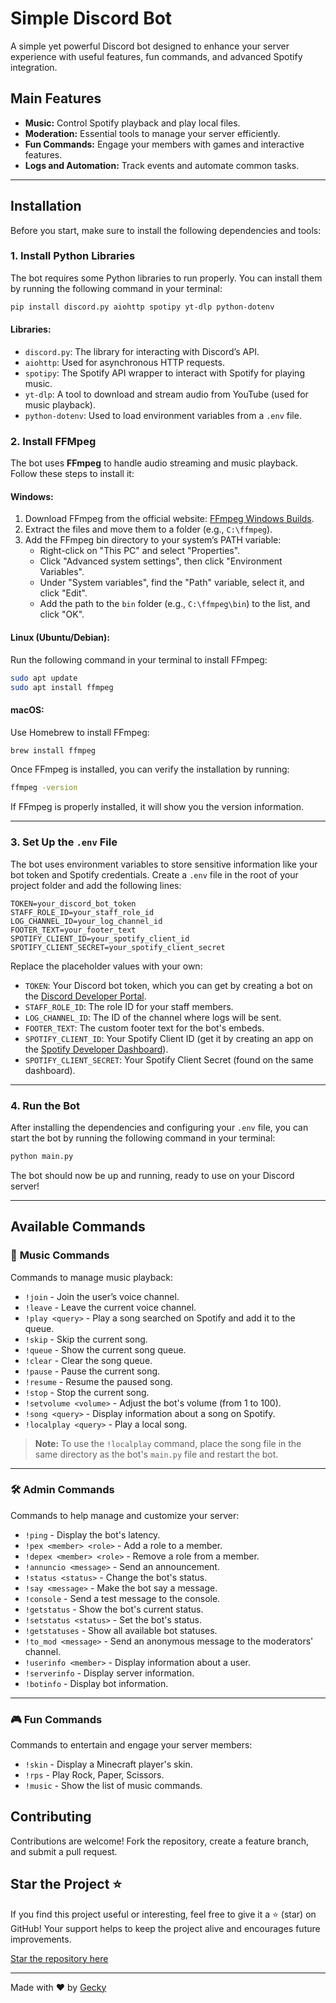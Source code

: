 
# Simple Discord Bot  

A simple yet powerful Discord bot designed to enhance your server experience with useful features, fun commands, and advanced Spotify integration.  

## Main Features  
- **Music:** Control Spotify playback and play local files.  
- **Moderation:** Essential tools to manage your server efficiently.  
- **Fun Commands:** Engage your members with games and interactive features.  
- **Logs and Automation:** Track events and automate common tasks.  

---

## Installation  

Before you start, make sure to install the following dependencies and tools:  

### 1. Install Python Libraries  

The bot requires some Python libraries to run properly. You can install them by running the following command in your terminal:  

```bash
pip install discord.py aiohttp spotipy yt-dlp python-dotenv
```

#### Libraries:  
- `discord.py`: The library for interacting with Discord’s API.  
- `aiohttp`: Used for asynchronous HTTP requests.  
- `spotipy`: The Spotify API wrapper to interact with Spotify for playing music.  
- `yt-dlp`: A tool to download and stream audio from YouTube (used for music playback).  
- `python-dotenv`: Used to load environment variables from a `.env` file.  

### 2. Install FFMpeg  

The bot uses **FFmpeg** to handle audio streaming and music playback. Follow these steps to install it:  

#### Windows:
1. Download FFmpeg from the official website: [FFmpeg Windows Builds](https://ffmpeg.org/download.html#build-windows).  
2. Extract the files and move them to a folder (e.g., `C:\ffmpeg`).  
3. Add the FFmpeg bin directory to your system’s PATH variable:
   - Right-click on "This PC" and select "Properties".  
   - Click "Advanced system settings", then click "Environment Variables".  
   - Under "System variables", find the "Path" variable, select it, and click "Edit".  
   - Add the path to the `bin` folder (e.g., `C:\ffmpeg\bin`) to the list, and click "OK".  

#### Linux (Ubuntu/Debian):  
Run the following command in your terminal to install FFmpeg:  
```bash
sudo apt update
sudo apt install ffmpeg
```

#### macOS:  
Use Homebrew to install FFmpeg:  
```bash
brew install ffmpeg
```

Once FFmpeg is installed, you can verify the installation by running:  
```bash
ffmpeg -version
```

If FFmpeg is properly installed, it will show you the version information.

---

### 3. Set Up the `.env` File  

The bot uses environment variables to store sensitive information like your bot token and Spotify credentials. Create a `.env` file in the root of your project folder and add the following lines:  

```env
TOKEN=your_discord_bot_token
STAFF_ROLE_ID=your_staff_role_id
LOG_CHANNEL_ID=your_log_channel_id
FOOTER_TEXT=your_footer_text
SPOTIFY_CLIENT_ID=your_spotify_client_id
SPOTIFY_CLIENT_SECRET=your_spotify_client_secret
```

Replace the placeholder values with your own:

- `TOKEN`: Your Discord bot token, which you can get by creating a bot on the [Discord Developer Portal](https://discord.com/developers/applications).  
- `STAFF_ROLE_ID`: The role ID for your staff members.  
- `LOG_CHANNEL_ID`: The ID of the channel where logs will be sent.  
- `FOOTER_TEXT`: The custom footer text for the bot's embeds.  
- `SPOTIFY_CLIENT_ID`: Your Spotify Client ID (get it by creating an app on the [Spotify Developer Dashboard](https://developer.spotify.com/dashboard/applications)).  
- `SPOTIFY_CLIENT_SECRET`: Your Spotify Client Secret (found on the same dashboard).

---

### 4. Run the Bot  

After installing the dependencies and configuring your `.env` file, you can start the bot by running the following command in your terminal:  

```bash
python main.py
```

The bot should now be up and running, ready to use on your Discord server!  

---

## Available Commands  

### 🎵 **Music Commands**  
Commands to manage music playback:  
- `!join` - Join the user’s voice channel.  
- `!leave` - Leave the current voice channel.  
- `!play <query>` - Play a song searched on Spotify and add it to the queue.  
- `!skip` - Skip the current song.  
- `!queue` - Show the current song queue.  
- `!clear` - Clear the song queue.  
- `!pause` - Pause the current song.  
- `!resume` - Resume the paused song.  
- `!stop` - Stop the current song.  
- `!setvolume <volume>` - Adjust the bot's volume (from 1 to 100).  
- `!song <query>` - Display information about a song on Spotify.  
- `!localplay <query>` - Play a local song.  

> **Note:** To use the `!localplay` command, place the song file in the same directory as the bot's `main.py` file and restart the bot.  

---

### 🛠️ **Admin Commands**  
Commands to help manage and customize your server:  
- `!ping` - Display the bot's latency.  
- `!pex <member> <role>` - Add a role to a member.  
- `!depex <member> <role>` - Remove a role from a member.  
- `!annuncio <message>` - Send an announcement.  
- `!status <status>` - Change the bot's status.  
- `!say <message>` - Make the bot say a message.  
- `!console` - Send a test message to the console.  
- `!getstatus` - Show the bot's current status.  
- `!setstatus <status>` - Set the bot's status.  
- `!getstatuses` - Show all available bot statuses.  
- `!to_mod <message>` - Send an anonymous message to the moderators' channel.  
- `!userinfo <member>` - Display information about a user.  
- `!serverinfo` - Display server information.  
- `!botinfo` - Display bot information.  

---

### 🎮 **Fun Commands**  
Commands to entertain and engage your server members:  
- `!skin` - Display a Minecraft player's skin.  
- `!rps` - Play Rock, Paper, Scissors.  
- `!music` - Show the list of music commands.  


## Contributing  
Contributions are welcome! Fork the repository, create a feature branch, and submit a pull request.  

## Star the Project ⭐  

If you find this project useful or interesting, feel free to give it a ⭐ (star) on GitHub! Your support helps to keep the project alive and encourages future improvements.

[Star the repository here](https://github.com/Gecky2102/Simple-discord-bot)

---  
Made with ❤️ by [Gecky](https://www.geckydev.me)    


